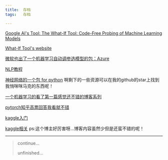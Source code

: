 ```yaml
---
title:	存档    
tags:	存档

---
```


[Google AI's Tool: The What-If Tool: Code-Free Probing of Machine Learning Models](https://ai.googleblog.com/2018/09/the-what-if-tool-code-free-probing-of.html)

[What-If Tool's website](https://pair-code.github.io/what-if-tool/)

[微软也出了一个机器学习自动调参选模型的包：Azure](https://azure.microsoft.com/en-us/overview/machine-learning/)

[NLP教程](https://m.aliyun.com/yunqi/articles/638686?utm_content=m_1000015936)

[神经网络的一个包 for python](https://github.com/ameya98/GeneticAlgorithmsRepo)
啊剩下的一些资源可以在我的github的star上找到我悄咪咪马克的东西呢！

[一个机器学习的看了第一篇感觉还不错的博客系列](https://blog.csdn.net/lqf921205/article/details/78560594)

[pytorch知乎高票回答我看就不错](https://www.zhihu.com/question/55720139/answer/147148105)

[kaggle入门](https://blog.csdn.net/bbbeoy/article/details/73274931)

[kaggle相关](https://dnc1994.com/2016/04/rank-10-percent-in-first-kaggle-competition/)
ps:这个博主好厉害呀...博客内容虽然少但是还蛮不错的呢！



--------
> continue...
>
> unfinished...

